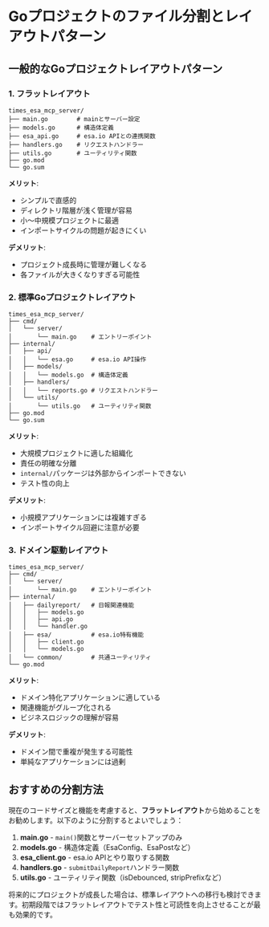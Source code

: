 # Goプロジェクトのファイル分割とレイアウトパターン

## 一般的なGoプロジェクトレイアウトパターン

### 1. フラットレイアウト

```
times_esa_mcp_server/
├── main.go        # mainとサーバー設定
├── models.go      # 構造体定義
├── esa_api.go     # esa.io APIとの連携関数
├── handlers.go    # リクエストハンドラー
├── utils.go       # ユーティリティ関数
├── go.mod
└── go.sum
```

**メリット**:
- シンプルで直感的
- ディレクトリ階層が浅く管理が容易
- 小〜中規模プロジェクトに最適
- インポートサイクルの問題が起きにくい

**デメリット**:
- プロジェクト成長時に管理が難しくなる
- 各ファイルが大きくなりすぎる可能性

### 2. 標準Goプロジェクトレイアウト

```
times_esa_mcp_server/
├── cmd/
│   └── server/
│       └── main.go    # エントリーポイント
├── internal/
│   ├── api/
│   │   └── esa.go     # esa.io API操作
│   ├── models/
│   │   └── models.go  # 構造体定義
│   ├── handlers/
│   │   └── reports.go # リクエストハンドラー
│   └── utils/
│       └── utils.go   # ユーティリティ関数
├── go.mod
└── go.sum
```

**メリット**:
- 大規模プロジェクトに適した組織化
- 責任の明確な分離
- `internal/`パッケージは外部からインポートできない
- テスト性の向上

**デメリット**:
- 小規模アプリケーションには複雑すぎる
- インポートサイクル回避に注意が必要

### 3. ドメイン駆動レイアウト

```
times_esa_mcp_server/
├── cmd/
│   └── server/
│       └── main.go    # エントリーポイント
├── internal/
│   ├── dailyreport/   # 日報関連機能
│   │   ├── models.go
│   │   ├── api.go
│   │   └── handler.go
│   ├── esa/           # esa.io特有機能
│   │   ├── client.go
│   │   └── models.go
│   └── common/        # 共通ユーティリティ
└── go.mod
```

**メリット**:
- ドメイン特化アプリケーションに適している
- 関連機能がグループ化される
- ビジネスロジックの理解が容易

**デメリット**:
- ドメイン間で重複が発生する可能性
- 単純なアプリケーションには過剰

## おすすめの分割方法

現在のコードサイズと機能を考慮すると、**フラットレイアウト**から始めることをお勧めします。以下のように分割するとよいでしょう：

1. **main.go** - `main()`関数とサーバーセットアップのみ
2. **models.go** - 構造体定義（EsaConfig、EsaPostなど）
3. **esa_client.go** - esa.io APIとやり取りする関数
4. **handlers.go** - `submitDailyReport`ハンドラー関数
5. **utils.go** - ユーティリティ関数（isDebounced, stripPrefixなど）

将来的にプロジェクトが成長した場合は、標準レイアウトへの移行も検討できます。初期段階ではフラットレイアウトでテスト性と可読性を向上させることが最も効果的です。
